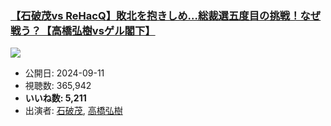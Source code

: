 ### [【石破茂vs ReHacQ】敗北を抱きしめ…総裁選五度目の挑戦！なぜ戦う？【高橋弘樹vsゲル閣下】](https://www.youtube.com/watch?v=OW1DZl9EPOU)
[![](https://img.youtube.com/vi/OW1DZl9EPOU/sddefault.jpg)](https://www.youtube.com/watch?v=OW1DZl9EPOU)
-   公開日: 2024-09-11
-   視聴数: 365,942
-   **いいね数: 5,211**
-   出演者: [石破茂](/rehacq_fan/people/石破茂 "wikilink"), [高橋弘樹](/rehacq_fan/people/高橋弘樹 "wikilink")
